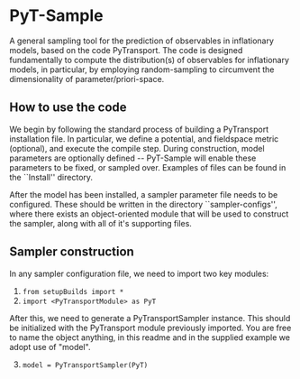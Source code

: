 # PyT-Sample
A general sampling tool for the prediction of observables in inflationary models, based on the code PyTransport. The code is designed fundamentally to compute the distribution(s) of observables for inflationary models, in particular, by employing random-sampling to circumvent the dimensionality of parameter/priori-space.

## How to use the code
We begin by following the standard process of building a PyTransport installation file. In particular, we define a potential, and fieldspace metric (optional), and execute the compile step. During construction, model parameters are optionally defined -- PyT-Sample will enable these parameters to be fixed, or sampled over. Examples of files can be found in the ``Install'' directory.

After the model has been installed, a sampler parameter file needs to be configured. These should be written in the directory ``sampler-configs'', where there exists an object-oriented module that will be used to construct the sampler, along with all of it's supporting files.

## Sampler construction
In any sampler configuration file, we need to import two key modules:

1.  `from setupBuilds import *`
2.  `import <PyTransportModule> as PyT`

After this, we need to generate a PyTransportSampler instance. This should be initialized with the PyTransport module previously imported. You are free to name the object anything, in this readme and in the supplied example we adopt use of "model".

3.  `model = PyTransportSampler(PyT)`
